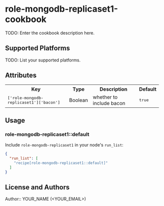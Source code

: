 # role-mongodb-replicaset1-cookbook

TODO: Enter the cookbook description here.

## Supported Platforms

TODO: List your supported platforms.

## Attributes

<table>
  <tr>
    <th>Key</th>
    <th>Type</th>
    <th>Description</th>
    <th>Default</th>
  </tr>
  <tr>
    <td><tt>['role-mongodb-replicaset1']['bacon']</tt></td>
    <td>Boolean</td>
    <td>whether to include bacon</td>
    <td><tt>true</tt></td>
  </tr>
</table>

## Usage

### role-mongodb-replicaset1::default

Include `role-mongodb-replicaset1` in your node's `run_list`:

```json
{
  "run_list": [
    "recipe[role-mongodb-replicaset1::default]"
  ]
}
```

## License and Authors

Author:: YOUR_NAME (<YOUR_EMAIL>)
